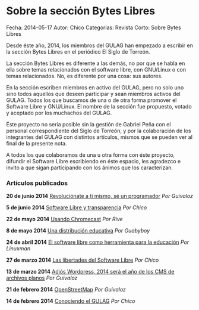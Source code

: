 Sobre la sección Bytes Libres
=============================

Fecha: 2014-05-17
Autor:  Chico
Categorías: Revista
Corto: Sobre Bytes Libres

Desde éste año, 2014, los miembros del GULAG han empezado a escribir en la sección Bytes Libres en el periódico El Siglo de Torreón.

La sección Bytes Libres es diferente a las demás, no por que se habla en ella sobre temas relacionados con el software libre, con GNU/Linux o con temas relacionados. No, es diferente por una cosa: sus autores.

<!-- break -->

En la sección escriben miembros en activo del GULAG, pero no solo uno sino todos aquellos que deseen participar y sean miembros activos del GULAG. Todos los que buscamos de una o de otra forma promover el Software Libre y GNU/Linux. El nombre de la sección fue propuesto, votado y aceptado por los muchachos del GULAG.

Éste proyecto no seria posible sin la gestión de Gabriel Peña con el personal correspondiente del Siglo de Torreón, y por la colaboración de los integrantes del GULAG con distintos artículos, mismos que se pueden ver al final de la presente nota.

A todos los que colaboramos de una u otra forma con éste proyecto, difundir el Software Libre escribiendo en éste espacio, les agradezco e invito a que sigan participando con los ánimos que los caracterizan.

### Artículos publicados

**20 de junio 2014** [Revoluciónate a ti mismo, sé un programador](http://www.elsiglodetorreon.com.mx/noticia/1007916.bytes-libres.html) _Por Guivaloz_

**5 de junio 2014** [Software Libre y transparencia](http://www.elsiglodetorreon.com.mx/noticia/1002479.bytes-libres.html) _Por Chico_

**22 de mayo 2014** [Usando Chromecast](http://www.elsiglodetorreon.com.mx/noticia/997022.bytes-libres.html) _Por Rive_

**8 de mayo 2014** [Una distribución educativa](http://www.elsiglodetorreon.com.mx/noticia/991260.bytes-libres.html) _Por Guabyboy_

**24 de abril 2014** [El software libre como herramienta para la educación](http://www.elsiglodetorreon.com.mx/noticia/985920.el-software-libre-como-herramienta-para-la-educacion.html) _Por Linuxman_

**27 de marzo 2014** [Las libertades del Software Libre](http://www.elsiglodetorreon.com.mx/noticia/976561.bytes-libres.html) _Por Chico_

**13 de marzo 2014** [Adiós Wordpress, 2014 será el año de los CMS de archivos planos](http://www.elsiglodetorreon.com.mx/noticia/971928.bits-libres.html) _Por Guivaloz_

**21 de febrero 2014** [OpenStreetMap](http://www.elsiglodetorreon.com.mx/noticia/965041.bytes-libres.html) _Por Guivaloz_

**14 de febrero 2014** [Conociendo el GULAG](http://www.elsiglodetorreon.com.mx/noticia/962699.bytes-libres.html) _Por Chico_

